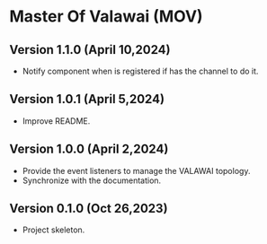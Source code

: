 # Master Of Valawai (MOV)


## Version 1.1.0 (April 10,2024)

 - Notify component when is registered if has the channel to do it.
 

## Version 1.0.1 (April 5,2024)

 - Improve README.
 

## Version 1.0.0 (April 2,2024)

 - Provide the event listeners to manage the VALAWAI topology.
 - Synchronize with the documentation.


## Version 0.1.0 (Oct 26,2023)

 - Project skeleton.
